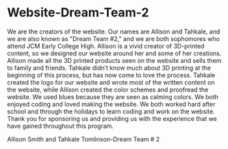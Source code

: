 # Website-Dream-Team-2

We are the creators of the website. Our names are Allison and Tahkale, and we are also known as "Dream Team #2," and we are both sophomores who attend JCM Early College High. Allison is a vivid creator of 3D-printed content, so we designed our website around her and some of her creations. Allison made all the 3D printed products seen on the website and sells them to family and friends. Tahkale didn’t know much about 3D printing at the beginning of this process, but has now come to love the process. Tahkale created the logo for our website and wrote most of the written content on the website, while Allison created the color schemes and proofread the website. We used blues because they are seen as calming colors. We both enjoyed coding and loved making the website. We both worked hard after school and through the holidays to learn coding and work on the website. Thank you for sponsoring us and providing us with the experience that we have gained throughout this program.

Allison Smith and Tahkale Tomlinson-Dream Team # 2
